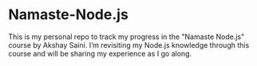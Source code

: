 # Namaste-Node.js
This is my personal repo to track my progress in the "Namaste Node.js" course by Akshay Saini. I’m revisiting my Node.js knowledge through this course and will be sharing my experience as I go along.
